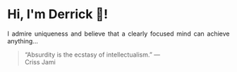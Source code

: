 # Hi, I'm Derrick 👋!
<p align="justify">I admire uniqueness and believe that a clearly focused mind can achieve anything...</p> 
<!-- #quote-start -->
<blockquote>&ldquo;Absurdity is the ecstasy of intellectualism.&rdquo; &mdash; <footer>Criss Jami</footer></blockquote>
<!-- #quote-end -->
